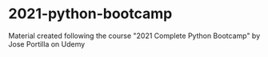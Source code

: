 # 2021-python-bootcamp
Material created following the course "2021 Complete Python Bootcamp" by Jose Portilla on Udemy
